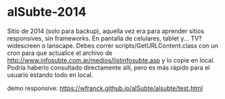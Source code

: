 # alSubte-2014
 
Sitio de 2014 (solo para backup), aquella vez era para aprender sitios responsives, sin frameworks. En pantalla de celulares, tablet y... TV? widescreen o lanscape.
Debes correr scripts/GetURLContent.class con un cron para que actualice el archivo de http://www.infosubte.com.ar/medios/listinfosubte.asp y lo copie en local.
Podría haberlo consultado directamente allí, pero es más rápido para el usuario estando todo en local.

demo responsive: https://wfranck.github.io/alSubte/alsubte/test.html
